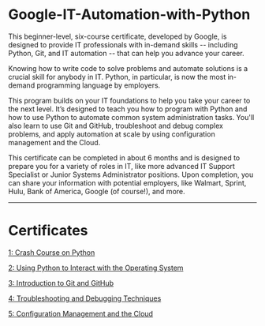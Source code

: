 # Google-IT-Automation-with-Python

This beginner-level, six-course certificate, developed by Google, is designed to provide IT professionals with in-demand skills -- including Python, Git, and IT automation -- that can help you advance your career.

Knowing how to write code to solve problems and automate solutions is a crucial skill for anybody in IT. Python, in particular, is now the most in-demand programming language by employers.

This program builds on your IT foundations to help you take your career to the next level. It’s designed to teach you how to program with Python and how to use Python to automate common system administration tasks. You'll also learn to use Git and GitHub, troubleshoot and debug complex problems, and apply automation at scale by using configuration management and the Cloud.

This certificate can be completed in about 6 months and is designed to prepare you for a variety of roles in IT, like more advanced IT Support Specialist or Junior Systems Administrator positions. Upon completion, you can share your information with potential employers, like Walmart, Sprint, Hulu, Bank of America, Google (of course!), and more.

---

# Certificates

[ 1: Crash Course on Python](https://coursera.org/share/d407cda6e0972069b6b296c96f8bb233)

[ 2: Using Python to Interact with the Operating System](https://coursera.org/share/d22629f1821039ff8df264a6549bad37)

[ 3: Introduction to Git and GitHub](https://coursera.org/share/f68604fa968417ee4906f29943310373)

[ 4: Troubleshooting and Debugging Techniques](https://coursera.org/share/16765a606030c1626ba3ea4541bead81)

[ 5: Configuration Management and the Cloud](https://coursera.org/share/e8bf2df71c8f81b1f519a1e7f10b4753)
